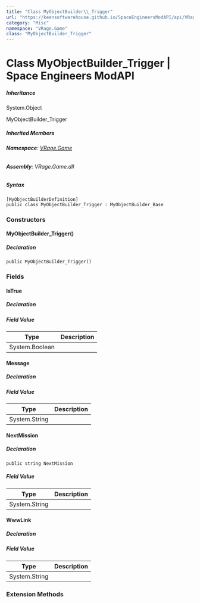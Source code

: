 ```yaml
---
title: "Class MyObjectBuilder\\_Trigger"
url: "https://keensoftwarehouse.github.io/SpaceEngineersModAPI/api/VRage.Game.MyObjectBuilder_Trigger.html"
category: "Misc"
namespace: "VRage.Game"
class: "MyObjectBuilder_Trigger"
---
```


# Class MyObjectBuilder\_Trigger | Space Engineers ModAPI

##### Inheritance

System.Object

MyObjectBuilder\_Trigger

##### Inherited Members

###### **Namespace**: [VRage.Game](https://keensoftwarehouse.github.io/SpaceEngineersModAPI/api/VRage.Game.html)

###### **Assembly**: VRage.Game.dll

##### Syntax

```
[MyObjectBuilderDefinition]
public class MyObjectBuilder_Trigger : MyObjectBuilder_Base
```

### Constructors

#### MyObjectBuilder\_Trigger()

##### Declaration

```
public MyObjectBuilder_Trigger()
```

### Fields

#### IsTrue

##### Declaration

##### Field Value

| Type | Description |
| --- | --- |
| System.Boolean |     |

#### Message

##### Declaration

##### Field Value

| Type | Description |
| --- | --- |
| System.String |     |

#### NextMission

##### Declaration

```
public string NextMission
```

##### Field Value

| Type | Description |
| --- | --- |
| System.String |     |

#### WwwLink

##### Declaration

##### Field Value

| Type | Description |
| --- | --- |
| System.String |     |

### Extension Methods